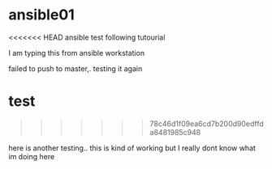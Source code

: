 # ansible01
<<<<<<< HEAD
ansible test following tutourial 



I am typing this from ansible workstation


failed to push to master,. testing it again


test
=======

>>>>>>> 78c46d1f09ea6cd7b200d90edffda8481985c948


here is another testing.. this is kind of working but I really dont know what im doing here
